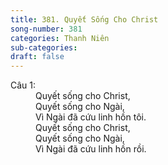 ```yaml
---
title: 381. Quyết Sống Cho Christ
song-number: 381
categories: Thanh Niên
sub-categories: 
draft: false
---
```

<dl><dt>Câu 1:</dt><dd data-verse="1">Quyết sống cho Christ, <br/>Quyết sống cho Ngài, <br/>Vì Ngài đã cứu linh hồn tôi. <br/>Quyết sống cho Christ, <br/>Quyết sống cho Ngài, <br/>Vì Ngài đã cứu linh hồn rồi. </dd></dl>